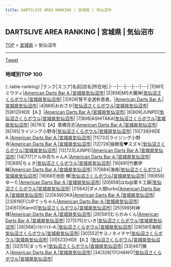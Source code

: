 ```yaml
---
title: DARTSLIVE AREA RANKING | 宮城県 | 気仙沼市
---
```

## DARTSLIVE AREA RANKING | 宮城県 | 気仙沼市

[TOP](/rank/) > [宮城県](/rank/宮城県/) > 気仙沼市

___

<a href="https://twitter.com/share?ref_src=twsrc%5Etfw" data-text="DARTSLIVE AREA RANKING | 宮城県気仙沼市" class="twitter-share-button" data-via="DARTSLIVE" data-hashtags="DARTSLIVE" data-related="DARTSLIVE" data-show-count="false">Tweet</a>

### 地域別TOP 100

{:.table-ranking}
|ランク|スコア|名前|店名|所在地|
|---|---|---|---|---|
|1|961|ミウティ|<a href="https://search.dartslive.com/jp/shop/187be3092f3f5a0ef454cb89828a1cfe">American Darts Bar A.</a>|<a href="宮城県/気仙沼市">宮城県気仙沼市</a>|
|2|936|MS大魔神|<a href="https://search.dartslive.com/jp/shop/d2ea1318faf67dda0d9b047a20a7ba1e">気仙沼さくらボウル</a>|<a href="宮城県/気仙沼市">宮城県気仙沼市</a>|
|3|928|腎不全透析患者。|<a href="https://search.dartslive.com/jp/shop/187be3092f3f5a0ef454cb89828a1cfe">American Darts Bar A.</a>|<a href="宮城県/気仙沼市">宮城県気仙沼市</a>|
|4|869|おおさか|<a href="https://search.dartslive.com/jp/shop/d2ea1318faf67dda0d9b047a20a7ba1e">気仙沼さくらボウル</a>|<a href="宮城県/気仙沼市">宮城県気仙沼市</a>|
|5|812|HIDE【A.】|<a href="https://search.dartslive.com/jp/shop/187be3092f3f5a0ef454cb89828a1cfe">American Darts Bar A.</a>|<a href="宮城県/気仙沼市">宮城県気仙沼市</a>|
|6|809|JUNPEI|<a href="https://search.dartslive.com/jp/shop/d2ea1318faf67dda0d9b047a20a7ba1e">気仙沼さくらボウル</a>|<a href="宮城県/気仙沼市">宮城県気仙沼市</a>|
|7|806|ASHITAKA|<a href="https://search.dartslive.com/jp/shop/d2ea1318faf67dda0d9b047a20a7ba1e">気仙沼さくらボウル</a>|<a href="宮城県/気仙沼市">宮城県気仙沼市</a>|
|8|783|【A】髙橋亮志|<a href="https://search.dartslive.com/jp/shop/187be3092f3f5a0ef454cb89828a1cfe">American Darts Bar A.</a>|<a href="宮城県/気仙沼市">宮城県気仙沼市</a>|
|9|745|ライジング小野寺|<a href="https://search.dartslive.com/jp/shop/d2ea1318faf67dda0d9b047a20a7ba1e">気仙沼さくらボウル</a>|<a href="宮城県/気仙沼市">宮城県気仙沼市</a>|
|10|738|HIDE A.|<a href="https://search.dartslive.com/jp/shop/187be3092f3f5a0ef454cb89828a1cfe">American Darts Bar A.</a>|<a href="宮城県/気仙沼市">宮城県気仙沼市</a>|
|11|733|ライジング小野寺|<a href="https://search.dartslive.com/jp/shop/187be3092f3f5a0ef454cb89828a1cfe">American Darts Bar A.</a>|<a href="宮城県/気仙沼市">宮城県気仙沼市</a>|
|12|726|独眼竜❤️スズキ|<a href="https://search.dartslive.com/jp/shop/d2ea1318faf67dda0d9b047a20a7ba1e">気仙沼さくらボウル</a>|<a href="宮城県/気仙沼市">宮城県気仙沼市</a>|
|13|723|JUNPEI|<a href="https://search.dartslive.com/jp/shop/187be3092f3f5a0ef454cb89828a1cfe">American Darts Bar A.</a>|<a href="宮城県/気仙沼市">宮城県気仙沼市</a>|
|14|717|アル中亮ちゃんA.|<a href="https://search.dartslive.com/jp/shop/187be3092f3f5a0ef454cb89828a1cfe">American Darts Bar A.</a>|<a href="宮城県/気仙沼市">宮城県気仙沼市</a>|
|15|695|ちぇき|<a href="https://search.dartslive.com/jp/shop/d2ea1318faf67dda0d9b047a20a7ba1e">気仙沼さくらボウル</a>|<a href="宮城県/気仙沼市">宮城県気仙沼市</a>|
|16|691|竹藪伊織|<a href="https://search.dartslive.com/jp/shop/187be3092f3f5a0ef454cb89828a1cfe">American Darts Bar A.</a>|<a href="宮城県/気仙沼市">宮城県気仙沼市</a>|
|17|684|海哉|<a href="https://search.dartslive.com/jp/shop/d2ea1318faf67dda0d9b047a20a7ba1e">気仙沼さくらボウル</a>|<a href="宮城県/気仙沼市">宮城県気仙沼市</a>|
|18|681|池田 輝|<a href="https://search.dartslive.com/jp/shop/d2ea1318faf67dda0d9b047a20a7ba1e">気仙沼さくらボウル</a>|<a href="宮城県/気仙沼市">宮城県気仙沼市</a>|
|19|659|ゆーた|<a href="https://search.dartslive.com/jp/shop/187be3092f3f5a0ef454cb89828a1cfe">American Darts Bar A.</a>|<a href="宮城県/気仙沼市">宮城県気仙沼市</a>|
|20|658|はね@第９工廠|<a href="https://search.dartslive.com/jp/shop/d2ea1318faf67dda0d9b047a20a7ba1e">気仙沼さくらボウル</a>|<a href="宮城県/気仙沼市">宮城県気仙沼市</a>|
|21|642|ダメ人間turbo|<a href="https://search.dartslive.com/jp/shop/187be3092f3f5a0ef454cb89828a1cfe">American Darts Bar A.</a>|<a href="宮城県/気仙沼市">宮城県気仙沼市</a>|
|22|639|OKA|<a href="https://search.dartslive.com/jp/shop/187be3092f3f5a0ef454cb89828a1cfe">American Darts Bar A.</a>|<a href="宮城県/気仙沼市">宮城県気仙沼市</a>|
|23|619|FCUPてっちゃん|<a href="https://search.dartslive.com/jp/shop/187be3092f3f5a0ef454cb89828a1cfe">American Darts Bar A.</a>|<a href="宮城県/気仙沼市">宮城県気仙沼市</a>|
|24|613|Kann0|<a href="https://search.dartslive.com/jp/shop/d2ea1318faf67dda0d9b047a20a7ba1e">気仙沼さくらボウル</a>|<a href="宮城県/気仙沼市">宮城県気仙沼市</a>|
|25|599|村神様|<a href="https://search.dartslive.com/jp/shop/187be3092f3f5a0ef454cb89828a1cfe">American Darts Bar A.</a>|<a href="宮城県/気仙沼市">宮城県気仙沼市</a>|
|26|581|むらかみくん|<a href="https://search.dartslive.com/jp/shop/187be3092f3f5a0ef454cb89828a1cfe">American Darts Bar A.</a>|<a href="宮城県/気仙沼市">宮城県気仙沼市</a>|
|27|575|だいき|<a href="https://search.dartslive.com/jp/shop/d2ea1318faf67dda0d9b047a20a7ba1e">気仙沼さくらボウル</a>|<a href="宮城県/気仙沼市">宮城県気仙沼市</a>|
|28|568|ﾄｳｶｲﾃｲｵｰA.|<a href="https://search.dartslive.com/jp/shop/d2ea1318faf67dda0d9b047a20a7ba1e">気仙沼さくらボウル</a>|<a href="宮城県/気仙沼市">宮城県気仙沼市</a>|
|29|561|海翔|<a href="https://search.dartslive.com/jp/shop/d2ea1318faf67dda0d9b047a20a7ba1e">気仙沼さくらボウル</a>|<a href="宮城県/気仙沼市">宮城県気仙沼市</a>|
|30|552|サヨノネイチヤ|<a href="https://search.dartslive.com/jp/shop/d2ea1318faf67dda0d9b047a20a7ba1e">気仙沼さくらボウル</a>|<a href="宮城県/気仙沼市">宮城県気仙沼市</a>|
|31|523|HIDE【A.】|<a href="https://search.dartslive.com/jp/shop/d2ea1318faf67dda0d9b047a20a7ba1e">気仙沼さくらボウル</a>|<a href="宮城県/気仙沼市">宮城県気仙沼市</a>|
|32|515|まっちゃ|<a href="https://search.dartslive.com/jp/shop/d2ea1318faf67dda0d9b047a20a7ba1e">気仙沼さくらボウル</a>|<a href="宮城県/気仙沼市">宮城県気仙沼市</a>|
|33|467|微人|<a href="https://search.dartslive.com/jp/shop/187be3092f3f5a0ef454cb89828a1cfe">American Darts Bar A.</a>|<a href="宮城県/気仙沼市">宮城県気仙沼市</a>|
|34|328|♡CHAN♡|<a href="https://search.dartslive.com/jp/shop/d2ea1318faf67dda0d9b047a20a7ba1e">気仙沼さくらボウル</a>|<a href="宮城県/気仙沼市">宮城県気仙沼市</a>|



<script src="https://cdnjs.cloudflare.com/ajax/libs/jquery/3.6.1/jquery.min.js" integrity="sha512-aVKKRRi/Q/YV+4mjoKBsE4x3H+BkegoM/em46NNlCqNTmUYADjBbeNefNxYV7giUp0VxICtqdrbqU7iVaeZNXA==" crossorigin="anonymous" referrerpolicy="no-referrer"></script>
<script src="https://cdnjs.cloudflare.com/ajax/libs/jquery.tablesorter/2.31.3/js/jquery.tablesorter.min.js" integrity="sha512-qzgd5cYSZcosqpzpn7zF2ZId8f/8CHmFKZ8j7mU4OUXTNRd5g+ZHBPsgKEwoqxCtdQvExE5LprwwPAgoicguNg==" crossorigin="anonymous" referrerpolicy="no-referrer"></script>
<link rel="stylesheet" href="https://cdnjs.cloudflare.com/ajax/libs/jquery.tablesorter/2.31.3/css/theme.default.min.css" integrity="sha512-wghhOJkjQX0Lh3NSWvNKeZ0ZpNn+SPVXX1Qyc9OCaogADktxrBiBdKGDoqVUOyhStvMBmJQ8ZdMHiR3wuEq8+w==" crossorigin="anonymous" referrerpolicy="no-referrer" />
<script>
$(function() {
    $(".table-ranking").tablesorter({sortList:[[0, 0]]});
});
</script>

<script async src="https://platform.twitter.com/widgets.js" charset="utf-8"></script>